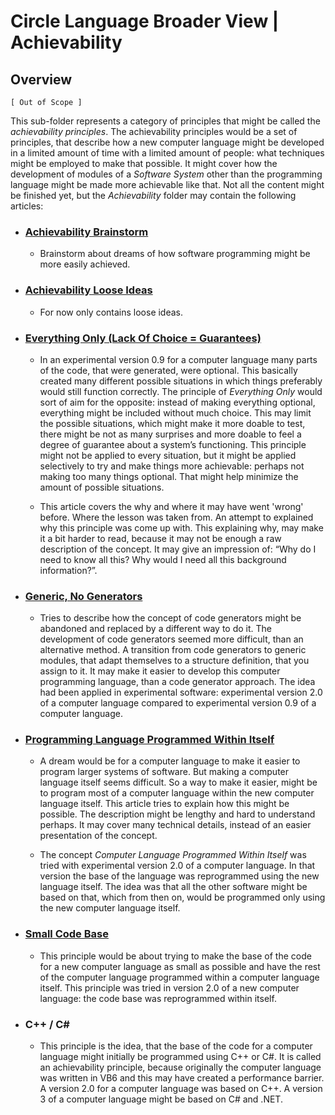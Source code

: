﻿Circle Language Broader View | Achievability
============================================

Overview
--------

`[ Out of Scope ]`

This sub-folder represents a category of principles that might be called the *achievability principles*. The achievability principles would be a set of principles, that describe how a new computer language might be developed in a limited amount of time with a limited amount of people: what techniques might be employed to make that possible. It might cover how the development of modules of a *Software System* other than the programming language might be made more achievable like that. Not all the content might be finished yet, but the *Achievability* folder may contain the following articles:

- ### [Achievability Brainstorm](https://github.com/jjvanzon/Circle-Language-Spec/blob/master/constructs-drafts/implementations/achievability/achievability-brainstorm.md)

    - Brainstorm about dreams of how software programming might be more easily achieved.

- ### [Achievability Loose Ideas](https://github.com/jjvanzon/Circle-Language-Spec/blob/master/constructs-drafts/implementations/achievability/achievability-loose-ideas.md)

    - For now only contains loose ideas.

- ### [Everything Only (Lack Of Choice = Guarantees)](https://github.com/jjvanzon/Circle-Language-Spec/blob/master/constructs-drafts/implementations/achievability/everything-only-or-lack-of-choice-is-guarantees.md)

    - In an experimental version 0.9 for a computer language many parts of the code, that were generated, were optional. This basically created many different possible situations in which things preferably would still function correctly. The principle of *Everything Only* would sort of aim for the opposite: instead of making everything optional, everything might be included without much choice. This may limit the possible situations, which might make it more doable to test, there might be not as many surprises and more doable to feel a degree of guarantee about a system’s functioning. This principle might not be applied to every situation, but it might be applied selectively to try and make things more achievable: perhaps not making too many things optional. That might help minimize the amount of possible situations.

    - This article covers the why and where it may have went 'wrong' before. Where the lesson was taken from. An attempt to explained why this principle was come up with. This explaining why, may make it a bit harder to read, because it may not be enough a raw description of the concept. It may give an impression of: “Why do I need to know all this? Why would I need all this background information?”.

- ### [Generic, No Generators](https://github.com/jjvanzon/Circle-Language-Spec/blob/master/constructs-drafts/implementations/achievability/generic-no-generators.md)

    - Tries to describe how the concept of code generators might be abandoned and replaced by a different way to do it. The development of code generators seemed more difficult, than an alternative method. A transition from code generators to generic modules, that adapt themselves to a structure definition, that you assign to it. It may make it easier to develop this computer programming language, than a code generator approach. The idea had been applied in experimental software: experimental version 2.0 of a computer language compared to experimental version 0.9 of a computer language.

- ### [Programming Language Programmed Within Itself](https://github.com/jjvanzon/Circle-Language-Spec/blob/master/constructs-drafts/implementations/achievability/programming-language-programmed-within-itself.md)

    - A dream would be for a computer language to make it easier to program larger systems of software. But making a computer language itself seems difficult. So a way to make it easier, might be to program most of a computer language within the new computer language itself. This article tries to explain how this might be possible. The description might be lengthy and hard to understand perhaps. It may cover many technical details, instead of an easier presentation of the concept.

    - The concept *Computer Language Programmed Within Itself* was tried with experimental version 2.0 of a computer language. In that version the base of the language was reprogrammed using the new language itself. The idea was that all the other software might be based on that, which from then on, would be programmed only using the new computer language itself.

- ### [Small Code Base](https://github.com/jjvanzon/Circle-Language-Spec/blob/master/constructs-drafts/implementations/achievability/small-base-code.md)

    - This principle would be about trying to make the base of the code for a new computer language as small as possible and have the rest of the computer language programmed within a computer language itself. This principle was tried in version 2.0 of a new computer language: the code base was reprogrammed within itself.

- ### C++ / C\#

    - This principle is the idea, that the base of the code for a computer language might initially be programmed using C++ or C#. It is called an achievability principle, because originally the computer language was written in VB6 and this may have created a performance barrier. A version 2.0 for a computer language was based on C++. A version 3 of a computer language might be based on C# and .NET.